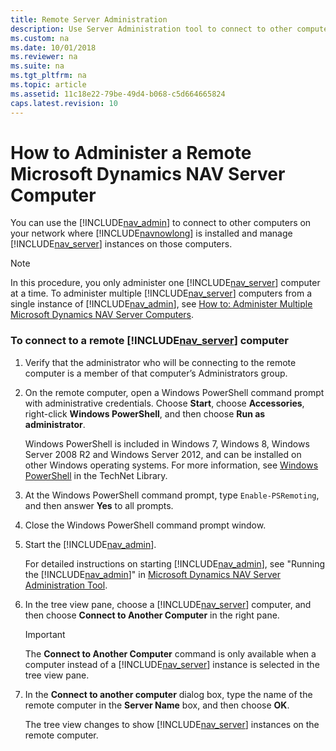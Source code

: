 ```yaml
---
title: Remote Server Administration
description: Use Server Administration tool to connect to other computers on your network where Dynamics NAV is installed and manage Server instances on those computers.
ms.custom: na
ms.date: 10/01/2018
ms.reviewer: na
ms.suite: na
ms.tgt_pltfrm: na
ms.topic: article
ms.assetid: 11c18e22-79be-49d4-b068-c5d664665824
caps.latest.revision: 10
---
```

# How to Administer a Remote Microsoft Dynamics NAV Server Computer
You can use the [!INCLUDE[nav_admin](includes/nav_admin_md.md)] to connect to other computers on your network where [!INCLUDE[navnowlong](includes/navnowlong_md.md)] is installed and manage [!INCLUDE[nav_server](includes/nav_server_md.md)] instances on those computers.  
  
> [!NOTE]  
>  In this procedure, you only administer one [!INCLUDE[nav_server](includes/nav_server_md.md)] computer at a time. To administer multiple [!INCLUDE[nav_server](includes/nav_server_md.md)] computers from a single instance of [!INCLUDE[nav_admin](includes/nav_admin_md.md)], see [How to: Administer Multiple Microsoft Dynamics NAV Server Computers](How-to--Administer-Multiple-Microsoft-Dynamics-NAV-Server-Computers.md).  
  
### To connect to a remote [!INCLUDE[nav_server](includes/nav_server_md.md)] computer  
  
1.  Verify that the administrator who will be connecting to the remote computer is a member of that computer’s Administrators group.  
  
2.  On the remote computer, open a Windows PowerShell command prompt with administrative credentials. Choose **Start**, choose **Accessories**, right-click **Windows PowerShell**, and then choose **Run as administrator**.  
  
     Windows PowerShell is included in Windows 7, Windows 8, Windows Server 2008 R2 and Windows Server 2012, and can be installed on other Windows operating systems. For more information, see [Windows PowerShell](https://go.microsoft.com/fwlink/?LinkId=211847) in the TechNet Library.  
  
3.  At the Windows PowerShell command prompt, type `Enable-PSRemoting`, and then answer **Yes** to all prompts.  
  
4.  Close the Windows PowerShell command prompt window.  
  
5.  Start the [!INCLUDE[nav_admin](includes/nav_admin_md.md)].  
  
     For detailed instructions on starting [!INCLUDE[nav_admin](includes/nav_admin_md.md)], see "Running the [!INCLUDE[nav_admin](includes/nav_admin_md.md)]" in [Microsoft Dynamics NAV Server Administration Tool](Microsoft-Dynamics-NAV-Server-Administration-Tool.md).  
  
6.  In the tree view pane, choose a [!INCLUDE[nav_server](includes/nav_server_md.md)] computer, and then choose **Connect to Another Computer** in the right pane.  
  
    > [!IMPORTANT]  
    >  The **Connect to Another Computer** command is only available when a computer instead of a [!INCLUDE[nav_server](includes/nav_server_md.md)] instance is selected in the tree view pane.  
  
7.  In the **Connect to another computer** dialog box, type the name of the remote computer in the **Server Name** box, and then choose **OK**.  
  
     The tree view changes to show [!INCLUDE[nav_server](includes/nav_server_md.md)] instances on the remote computer.
